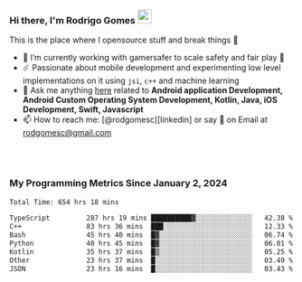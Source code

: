 
### Hi there, I'm Rodrigo Gomes <img src="https://media.giphy.com/media/hvRJCLFzcasrR4ia7z/giphy.gif" width="25px">
This is the place where I opensource stuff and break things 🤣
- 🔭 I’m currently working with gamersafer to scale safety and fair play 💜
- ☄️ Passionate about mobile development and experimenting low level implementations on it using `jsi`, `c++` and machine learning
- 💬 Ask me anything [here](https://github.com/rodgomesc/rodgomesc/issues) related to <b>Android application Development, Android Custom Operating System Development, Kotlin, Java, iOS Development, Swift, Javascript</b>
- 📫 How to reach me: [@rodgomesc][linkedin] or say 👋 on Email at [rodgomesc@gmail.com](mailto:rodgomesc@gmail.com)


<br/>

<!-- 
<picture>
  <img src="/github-metrics.svg" alt="Metrics">
</picture>
-->

</br>

### My Programming Metrics Since January 2, 2024 


<!--START_SECTION:waka-->

```txt
Total Time: 654 hrs 18 mins

TypeScript         287 hrs 19 mins ██████████▓░░░░░░░░░░░░░░   42.38 %
C++                83 hrs 36 mins  ███░░░░░░░░░░░░░░░░░░░░░░   12.33 %
Bash               45 hrs 40 mins  █▓░░░░░░░░░░░░░░░░░░░░░░░   06.74 %
Python             40 hrs 45 mins  █▓░░░░░░░░░░░░░░░░░░░░░░░   06.01 %
Kotlin             35 hrs 37 mins  █▒░░░░░░░░░░░░░░░░░░░░░░░   05.25 %
Other              23 hrs 37 mins  █░░░░░░░░░░░░░░░░░░░░░░░░   03.49 %
JSON               23 hrs 16 mins  █░░░░░░░░░░░░░░░░░░░░░░░░   03.43 %
```

<!--END_SECTION:waka-->
